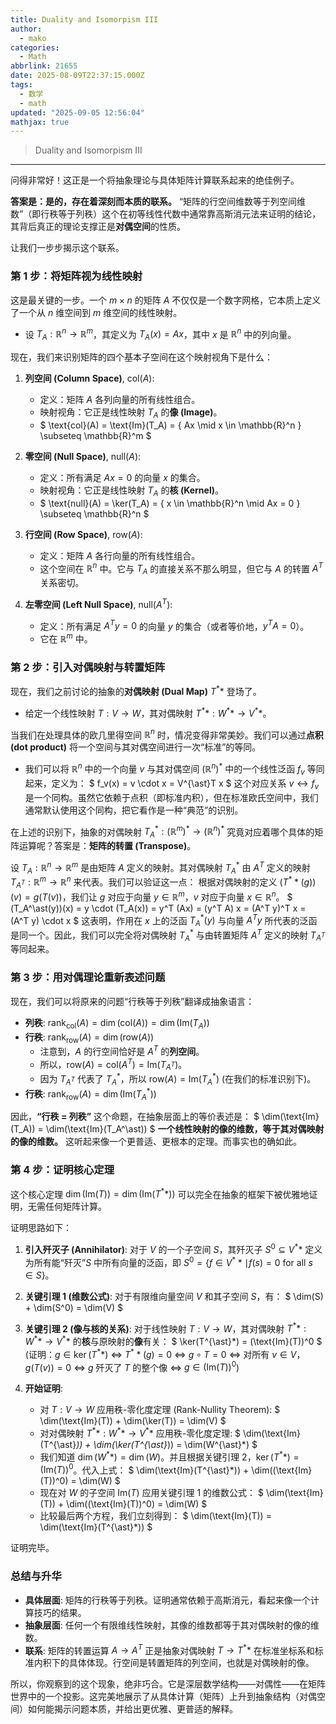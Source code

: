 ```yaml
---
title: Duality and Isomorpism III
author:
  - mako
categories:
  - Math
abbrlink: 21655
date: 2025-08-09T22:37:15.000Z
tags:
  - 数学
  - math
updated: "2025-09-05 12:56:04"
mathjax: true
---
```


>  Duality and Isomorpism III

<!--more-->
----

问得非常好！这正是一个将抽象理论与具体矩阵计算联系起来的绝佳例子。

**答案是：是的，存在着深刻而本质的联系。** “矩阵的行空间维数等于列空间维数”（即行秩等于列秩）这个在初等线性代数中通常靠高斯消元法来证明的结论，其背后真正的理论支撑正是**对偶空间**的性质。

让我们一步步揭示这个联系。

### 第 1 步：将矩阵视为线性映射

这是最关键的一步。一个 $m \times n$ 的矩阵 $A$ 不仅仅是一个数字网格，它本质上定义了一个从 $n$ 维空间到 $m$ 维空间的线性映射。

-   设 $T_A: \mathbb{R}^n \to \mathbb{R}^m$，其定义为 $T_A(x) = Ax$，其中 $x$ 是 $\mathbb{R}^n$ 中的列向量。

现在，我们来识别矩阵的四个基本子空间在这个映射视角下是什么：

1.  **列空间 (Column Space)**, $\text{col}(A)$:
    -   定义：矩阵 $A$ 各列向量的所有线性组合。
    -   映射视角：它正是线性映射 $T_A$ 的**像 (Image)**。
    -   $ \text{col}(A) = \text{Im}(T_A) = \{ Ax \mid x \in \mathbb{R}^n \} \subseteq \mathbb{R}^m $

2.  **零空间 (Null Space)**, $\text{null}(A)$:
    -   定义：所有满足 $Ax=0$ 的向量 $x$ 的集合。
    -   映射视角：它正是线性映射 $T_A$ 的**核 (Kernel)**。
    -   $ \text{null}(A) = \ker(T_A) = \{ x \in \mathbb{R}^n \mid Ax = 0 \} \subseteq \mathbb{R}^n $

3.  **行空间 (Row Space)**, $\text{row}(A)$:
    -   定义：矩阵 $A$ 各行向量的所有线性组合。
    -   这个空间在 $\mathbb{R}^n$ 中。它与 $T_A$ 的直接关系不那么明显，但它与 $A$ 的转置 $A^T$ 关系密切。

4.  **左零空间 (Left Null Space)**, $\text{null}(A^T)$:
    -   定义：所有满足 $A^T y = 0$ 的向量 $y$ 的集合（或者等价地，$y^T A = 0$）。
    -   它在 $\mathbb{R}^m$ 中。

### 第 2 步：引入对偶映射与转置矩阵

现在，我们之前讨论的抽象的**对偶映射 (Dual Map)** $T^{\ast}*$ 登场了。

-   给定一个线性映射 $T: V \to W$，其对偶映射 $T^{\ast}*: W^{\ast}* \to V^{\ast}*$。

当我们在处理具体的欧几里得空间 $\mathbb{R}^n$ 时，情况变得非常美妙。我们可以通过**点积 (dot product)** 将一个空间与其对偶空间进行一次“标准”的等同。

-   我们可以将 $\mathbb{R}^n$ 中的一个向量 $v$ 与其对偶空间 $(\mathbb{R}^n)^\ast$ 中的一个线性泛函 $f_v$ 等同起来，定义为：
    $ f_v(x) = v \cdot x = V^{\ast}T x $
    这个对应关系 $v \leftrightarrow f_v$ 是一个同构。虽然它依赖于点积（即标准内积），但在标准欧氏空间中，我们通常默认使用这个同构，把它看作是一种“典范”的识别。

在上述的识别下，抽象的对偶映射 $T_A^\ast: (\mathbb{R}^m)^\ast \to (\mathbb{R}^n)^\ast$ 究竟对应着哪个具体的矩阵运算呢？答案是：**矩阵的转置 (Transpose)**。

设 $T_A: \mathbb{R}^n \to \mathbb{R}^m$ 是由矩阵 $A$ 定义的映射。其对偶映射 $T_A^\ast$ 由 $A^T$ 定义的映射 $T_{A^T}: \mathbb{R}^m \to \mathbb{R}^n$ 来代表。我们可以验证这一点：
根据对偶映射的定义 $(T^{\ast}*(g))(v) = g(T(v))$，我们让 $g$ 对应于向量 $y \in \mathbb{R}^m$，$v$ 对应于向量 $x \in \mathbb{R}^n$。
$
(T_A^\ast(y))(x) = y \cdot (T_A(x)) = y^T (Ax) = (y^T A) x = (A^T y)^T x = (A^T y) \cdot x
$
这表明，作用在 $x$ 上的泛函 $T_A^\ast(y)$ 与向量 $A^T y$ 所代表的泛函是同一个。因此，我们可以完全将对偶映射 $T_A^\ast$ 与由转置矩阵 $A^T$ 定义的映射 $T_{A^T}$ 等同起来。

### 第 3 步：用对偶理论重新表述问题

现在，我们可以将原来的问题“行秩等于列秩”翻译成抽象语言：

-   **列秩**: $\text{rank}_{\text{col}}(A) = \dim(\text{col}(A)) = \dim(\text{Im}(T_A))$
-   **行秩**: $\text{rank}_{\text{row}}(A) = \dim(\text{row}(A))$
    -   注意到，$A$ 的行空间恰好是 $A^T$ 的**列空间**。
    -   所以，$\text{row}(A) = \text{col}(A^T) = \text{Im}(T_{A^T})$。
    -   因为 $T_{A^T}$ 代表了 $T_A^\ast$，所以 $\text{row}(A) = \text{Im}(T_A^\ast)$ (在我们的标准识别下)。
-   **行秩**: $\text{rank}_{\text{row}}(A) = \dim(\text{Im}(T_A^\ast))$

因此，**“行秩 = 列秩”** 这个命题，在抽象层面上的等价表述是：
$
\dim(\text{Im}(T_A)) = \dim(\text{Im}(T_A^\ast))
$
**一个线性映射的像的维数，等于其对偶映射的像的维数。** 这听起来像一个更普适、更根本的定理。而事实也的确如此。

### 第 4 步：证明核心定理

这个核心定理 $\dim(\text{Im}(T)) = \dim(\text{Im}(T^{\ast}*))$ 可以完全在抽象的框架下被优雅地证明，无需任何矩阵计算。

证明思路如下：

1.  **引入歼灭子 (Annihilator)**: 对于 $V$ 的一个子空间 $S$，其歼灭子 $S^0 \subseteq V^{\ast}*$ 定义为所有能“歼灭”$S$ 中所有向量的泛函，即 $S^0 = \{ f \in V^{\ast}* \mid f(s) = 0 \text{ for all } s \in S \}$。

2.  **关键引理 1 (维数公式)**: 对于有限维向量空间 $V$ 和其子空间 $S$，有：
    $ \dim(S) + \dim(S^0) = \dim(V) $

3.  **关键引理 2 (像与核的关系)**: 对于线性映射 $T: V \to W$，其对偶映射 $T^{\ast}*: W^{\ast}* \to V^{\ast}*$ 的**核**与原映射的**像**有关：
    $ \ker(T^{\ast}*) = (\text{Im}(T))^0 $
    (证明：$g \in \ker(T^{\ast}*)$  $\iff$ $T^{\ast}*(g)=0$  $\iff$ $g \circ T = 0$  $\iff$ 对所有 $v \in V$，$g(T(v))=0$  $\iff$ $g$ 歼灭了 $T$ 的整个像  $\iff$ $g \in (\text{Im}(T))^0$)

4.  **开始证明**:
    -   对 $T: V \to W$ 应用秩-零化度定理 (Rank-Nullity Theorem):
        $ \dim(\text{Im}(T)) + \dim(\ker(T)) = \dim(V) $
    -   对对偶映射 $T^{\ast}*: W^{\ast}* \to V^{\ast}*$ 应用秩-零化度定理:
        $ \dim(\text{Im}(T^{\ast}*)) + \dim(\ker(T^{\ast}*)) = \dim(W^{\ast}*) $
    -   我们知道 $\dim(W^{\ast}*) = \dim(W)$。并且根据关键引理 2，$\ker(T^{\ast}*) = (\text{Im}(T))^0$。代入上式：
        $ \dim(\text{Im}(T^{\ast}*)) + \dim((\text{Im}(T))^0) = \dim(W) $
    -   现在对 $W$ 的子空间 $\text{Im}(T)$ 应用关键引理 1 的维数公式：
        $ \dim(\text{Im}(T)) + \dim((\text{Im}(T))^0) = \dim(W) $
    -   比较最后两个方程，我们立刻得到：
        $ \dim(\text{Im}(T)) = \dim(\text{Im}(T^{\ast}*)) $

证明完毕。

### 总结与升华

-   **具体层面**: 矩阵的行秩等于列秩。证明通常依赖于高斯消元，看起来像一个计算技巧的结果。
-   **抽象层面**: 任何一个有限维线性映射，其像的维数都等于其对偶映射的像的维数。
-   **联系**: 矩阵的转置运算 $A \to A^T$ 正是抽象对偶映射 $T \to T^{\ast}*$ 在标准坐标系和标准内积下的具体体现。行空间是转置矩阵的列空间，也就是对偶映射的像。

所以，你观察到的这个现象，绝非巧合。它是深层数学结构——对偶性——在矩阵世界中的一个投影。这完美地展示了从具体计算（矩阵）上升到抽象结构（对偶空间）如何能揭示问题本质，并给出更优雅、更普适的解释。

